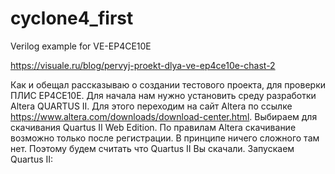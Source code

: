 # cyclone4_first
Verilog example for VE-EP4CE10E

https://visuale.ru/blog/pervyj-proekt-dlya-ve-ep4ce10e-chast-2

Как и обещал рассказываю о создании тестового проекта, для проверки ПЛИС EP4CE10E. Для начала нам нужно установить среду разработки Altera QUARTUS II. Для этого переходим на сайт Altera по ссылке https://www.altera.com/downloads/download-center.html. Выбираем для скачивания Quartus II Web Edition. По правилам Altera скачивание возможно только после регистрации. В принципе ничего сложного там нет. Поэтому будем считать что Quartus II Вы скачали. Запускаем Quartus II:
